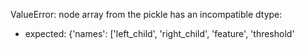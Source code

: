 ValueError: node array from the pickle has an incompatible dtype:
- expected: {'names': ['left_child', 'right_child', 'feature', 'threshold'
